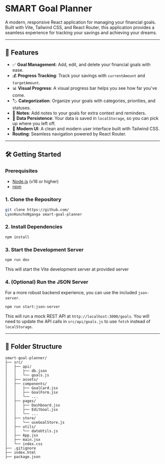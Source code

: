 #  SMART Goal Planner

A modern, responsive React application for managing your financial goals. Built with Vite, Tailwind CSS, and React Router, this application provides a seamless experience for tracking your savings and achieving your dreams.

---

## 🚀 Features

- ✅ **Goal Management**: Add, edit, and delete your financial goals with ease.
- 💰 **Progress Tracking**: Track your savings with `currentAmount` and `targetAmount`.
- 📊 **Visual Progress**: A visual progress bar helps you see how far you've come.
- 🏷️ **Categorization**: Organize your goals with categories, priorities, and statuses.
- 📝 **Notes**: Add notes to your goals for extra context and reminders.
- 💾 **Data Persistence**: Your data is saved in `localStorage`, so you can pick up where you left off.
- 🎨 **Modern UI**: A clean and modern user interface built with Tailwind CSS.
-  **Routing**: Seamless navigation powered by React Router.

---

## 🛠️ Getting Started

### Prerequisites

- [Node.js](https://nodejs.org/) (v18 or higher)
- [npm](https://www.npmjs.com/)

### 1. Clone the Repository

```bash
git clone https://github.com/
LyonHunchoNganga smart-goal-planner
```

### 2. Install Dependencies

```bash
npm install
```

### 3. Start the Development Server

```bash
npm run dev
```

This will start the Vite development server at provided server

### 4. (Optional) Run the JSON Server

For a more robust backend experience, you can use the included `json-server`.

```bash
npm run start:json-server
```

This will run a mock REST API at `http://localhost:3000/goals`. You will need to update the API calls in `src/api/goals.js` to use `fetch` instead of `localStorage`.

---

## 🧱 Folder Structure

```
smart-goal-planner/
├── src/
│   ├── api/
│   │   ├── db.json
│   │   └── goals.js
│   ├── assets/
│   ├── components/
│   │   ├── GoalCard.jsx
│   │   ├── GoalForm.jsx
│   │   └── ...
│   ├── pages/
│   │   ├── Dashboard.jsx
│   │   ├── EditGoal.jsx
│   │   └── ...
│   ├── store/
│   │   └── useGoalStore.js
│   ├── utils/
│   │   └── dateUtils.js
│   ├── App.jsx
│   ├── main.jsx
│   └── index.css
├── .gitignore
├── index.html
├── package.json

